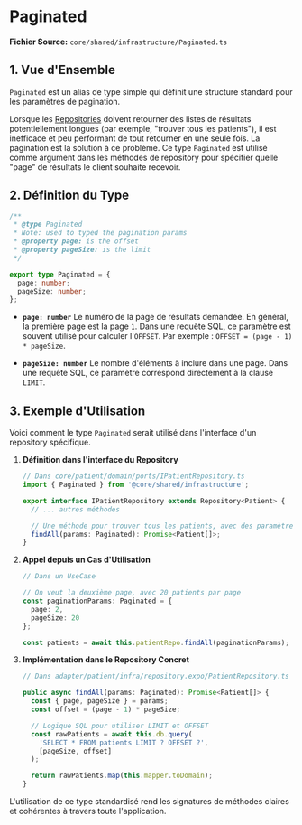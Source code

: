 # Paginated

**Fichier Source:** `core/shared/infrastructure/Paginated.ts`

## 1. Vue d'Ensemble

`Paginated` est un alias de type simple qui définit une structure standard pour les paramètres de pagination.

Lorsque les [Repositories](./Repository.md) doivent retourner des listes de résultats potentiellement longues (par exemple, "trouver tous les patients"), il est inefficace et peu performant de tout retourner en une seule fois. La pagination est la solution à ce problème. Ce type `Paginated` est utilisé comme argument dans les méthodes de repository pour spécifier quelle "page" de résultats le client souhaite recevoir.

## 2. Définition du Type

```typescript
/**
 * @type Paginated
 * Note: used to typed the pagination params
 * @property page: is the offset
 * @property pageSize: is the limit
 */

export type Paginated = {
  page: number;
  pageSize: number;
};
```

- **`page: number`**
  Le numéro de la page de résultats demandée. En général, la première page est la page `1`. Dans une requête SQL, ce paramètre est souvent utilisé pour calculer l'`OFFSET`.
  Par exemple : `OFFSET = (page - 1) * pageSize`.

- **`pageSize: number`**
  Le nombre d'éléments à inclure dans une page. Dans une requête SQL, ce paramètre correspond directement à la clause `LIMIT`.

## 3. Exemple d'Utilisation

Voici comment le type `Paginated` serait utilisé dans l'interface d'un repository spécifique.

1.  **Définition dans l'interface du Repository**

    ```typescript
    // Dans core/patient/domain/ports/IPatientRepository.ts
    import { Paginated } from '@core/shared/infrastructure';

    export interface IPatientRepository extends Repository<Patient> {
      // ... autres méthodes

      // Une méthode pour trouver tous les patients, avec des paramètres de pagination
      findAll(params: Paginated): Promise<Patient[]>;
    }
    ```

2.  **Appel depuis un Cas d'Utilisation**

    ```typescript
    // Dans un UseCase

    // On veut la deuxième page, avec 20 patients par page
    const paginationParams: Paginated = {
      page: 2,
      pageSize: 20
    };

    const patients = await this.patientRepo.findAll(paginationParams);
    ```

3.  **Implémentation dans le Repository Concret**

    ```typescript
    // Dans adapter/patient/infra/repository.expo/PatientRepository.ts

    public async findAll(params: Paginated): Promise<Patient[]> {
      const { page, pageSize } = params;
      const offset = (page - 1) * pageSize;

      // Logique SQL pour utiliser LIMIT et OFFSET
      const rawPatients = await this.db.query(
        'SELECT * FROM patients LIMIT ? OFFSET ?',
        [pageSize, offset]
      );

      return rawPatients.map(this.mapper.toDomain);
    }
    ```

L'utilisation de ce type standardisé rend les signatures de méthodes claires et cohérentes à travers toute l'application.
